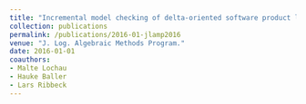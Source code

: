 ```yaml
---
title: "Incremental model checking of delta-oriented software product lines"
collection: publications
permalink: /publications/2016-01-jlamp2016
venue: "J. Log. Algebraic Methods Program."
date: 2016-01-01
coauthors:
- Malte Lochau
- Hauke Baller
- Lars Ribbeck
---
```

